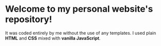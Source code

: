 # Welcome to my personal website's repository!

It was coded entirely by me without the use of any templates.
I used plain **HTML** and **CSS** mixed with **vanilla JavaScript**.


